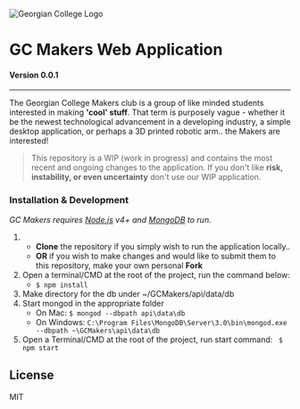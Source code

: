 ![Georgian College Logo](http://cdn.agilitycms.com/dine-on-campus/Georgian/HomeTheme/Logo2014.jpg "Georgian College")
# GC Makers Web Application
#### Version 0.0.1
------------------------------------------------------------------------
The Georgian College Makers club is a group of like minded students interested in making **'cool' stuff**. That term is purposely vague - whether it be the newest technological advancement in a developing industry, a simple desktop application, or perhaps a 3D printed robotic arm.. the Makers are interested!
> This repository is a WIP (work in progress) and contains the most recent and ongoing changes to the application. If you don't like **risk, instability, or even uncertainty** don't use our WIP application.

### Installation & Development

*GC Makers requires [Node.js](https://nodejs.org/) v4+ and [MongoDB](https://www.mongodb.com/) to run.*


1. - **Clone** the repository if you simply wish to run the application locally..
   - **OR** if you wish to make changes and would like to submit them to this repository, make your own personal **Fork**
2. Open a terminal/CMD at the root of the project, run the command below:
   - `` $ npm install ``
3. Make directory for the db under ~/GCMakers/api/data/db
4. Start mongod in the appropriate folder
   - On Mac: ``$ mongod --dbpath api\data\db``
   - On Windows: ``C:\Program Files\MongoDB\Server\3.0\bin\mongod.exe --dbpath ~\GCMakers\api\data\db``
5. Open a Terminal/CMD at the root of the project, run start command:
`` $ npm start``


License
----

MIT